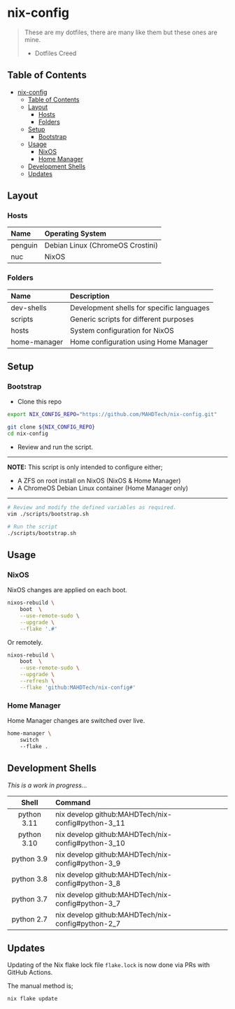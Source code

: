 # nix-config

> These are my dotfiles, there are many like them but these ones are mine.
>
> - Dotfiles Creed

## Table of Contents

<!-- TOC -->

- [nix-config](#nix-config)
    - [Table of Contents](#table-of-contents)
    - [Layout](#layout)
        - [Hosts](#hosts)
        - [Folders](#folders)
    - [Setup](#setup)
        - [Bootstrap](#bootstrap)
    - [Usage](#usage)
        - [NixOS](#nixos)
        - [Home Manager](#home-manager)
    - [Development Shells](#development-shells)
    - [Updates](#updates)

<!-- /TOC -->

## Layout

### Hosts

| Name    | Operating System                 |
| :------ | :------------------------------- |
| penguin | Debian Linux (ChromeOS Crostini) |
| nuc     | NixOS                            |

### Folders

| Name         | Description                               |
| :----------- | :---------------------------------------- |
| dev-shells   | Development shells for specific languages |
| scripts      | Generic scripts for different purposes    |
| hosts        | System configuration for NixOS            |
| home-manager | Home configuration using Home Manager     |

## Setup

### Bootstrap

- Clone this repo

```bash
export NIX_CONFIG_REPO="https://github.com/MAHDTech/nix-config.git"

git clone ${NIX_CONFIG_REPO}
cd nix-config
```

- Review and run the script.

---
**NOTE:** This script is only intended to configure either;

- A ZFS on root install on NixOS (NixOS & Home Manager)
- A ChromeOS Debian Linux container (Home Manager only)

---

```bash
# Review and modify the defined variables as required.
vim ./scripts/bootstrap.sh

# Run the script
./scripts/bootstrap.sh
```

## Usage

### NixOS

NixOS changes are applied on each boot.

```bash
nixos-rebuild \
    boot  \
    --use-remote-sudo \
    --upgrade \
    --flake '.#'
```

Or remotely.

```bash
nixos-rebuild \
    boot  \
    --use-remote-sudo \
    --upgrade \
    --refresh \
    --flake 'github:MAHDTech/nix-config#'
```

### Home Manager

Home Manager changes are switched over live.

```bash
home-manager \
    switch
    --flake .
```

## Development Shells

_This is a work in progress..._

|    Shell    | Command                                            |
| :---------: | :------------------------------------------------- |
| python 3.11 | nix develop github:MAHDTech/nix-config#python-3_11 |
| python 3.10 | nix develop github:MAHDTech/nix-config#python-3_10 |
| python 3.9  | nix develop github:MAHDTech/nix-config#python-3_9  |
| python 3.8  | nix develop github:MAHDTech/nix-config#python-3_8  |
| python 3.7  | nix develop github:MAHDTech/nix-config#python-3_7  |
| python 2.7  | nix develop github:MAHDTech/nix-config#python-2_7  |

## Updates

Updating of the Nix flake lock file `flake.lock` is now done via PRs with GitHub Actions.

The manual method is;

```bash
nix flake update
```

